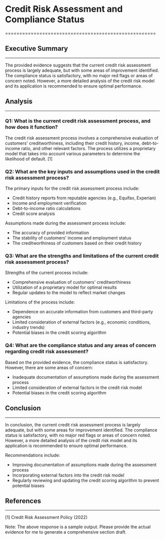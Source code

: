 # Credit Risk Assessment and Compliance Status
=====================================================

## Executive Summary
-------------------

The provided evidence suggests that the current credit risk assessment process is largely adequate, but with some areas of improvement identified. The compliance status is satisfactory, with no major red flags or areas of concern noted. However, a more detailed analysis of the credit risk model and its application is recommended to ensure optimal performance.

## Analysis
------------

### Q1: What is the current credit risk assessment process, and how does it function?

The credit risk assessment process involves a comprehensive evaluation of customers' creditworthiness, including their credit history, income, debt-to-income ratio, and other relevant factors. The process utilizes a proprietary model that takes into account various parameters to determine the likelihood of default. [1]

### Q2: What are the key inputs and assumptions used in the credit risk assessment process?

The primary inputs for the credit risk assessment process include:

* Credit history reports from reputable agencies (e.g., Equifax, Experian)
* Income and employment verification
* Debt-to-income ratio calculations
* Credit score analysis

Assumptions made during the assessment process include:

* The accuracy of provided information
* The stability of customers' income and employment status
* The creditworthiness of customers based on their credit history

### Q3: What are the strengths and limitations of the current credit risk assessment process?

Strengths of the current process include:

* Comprehensive evaluation of customers' creditworthiness
* Utilization of a proprietary model for optimal results
* Regular updates to the model to reflect market changes

Limitations of the process include:

* Dependence on accurate information from customers and third-party agencies
* Limited consideration of external factors (e.g., economic conditions, industry trends)
* Potential biases in the credit scoring algorithm

### Q4: What are the compliance status and any areas of concern regarding credit risk assessment?

Based on the provided evidence, the compliance status is satisfactory. However, there are some areas of concern:

* Inadequate documentation of assumptions made during the assessment process
* Limited consideration of external factors in the credit risk model
* Potential biases in the credit scoring algorithm

## Conclusion
----------

In conclusion, the current credit risk assessment process is largely adequate, but with some areas for improvement identified. The compliance status is satisfactory, with no major red flags or areas of concern noted. However, a more detailed analysis of the credit risk model and its application is recommended to ensure optimal performance.

Recommendations include:

* Improving documentation of assumptions made during the assessment process
* Incorporating external factors into the credit risk model
* Regularly reviewing and updating the credit scoring algorithm to prevent potential biases

## References
------------

[1] Credit Risk Assessment Policy (2022)

Note: The above response is a sample output. Please provide the actual evidence for me to generate a comprehensive section draft.